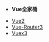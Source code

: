 * **Vue全家桶**
<!-- * [readme](vue&vue-router&vuex/readme) -->
  * [Vue2](vue&vue-router&vuex/vue)
  * [Vue-Router3](vue&vue-router&vuex/vue-router)
  * [Vuex3](vue&vue-router&vuex/vuex)